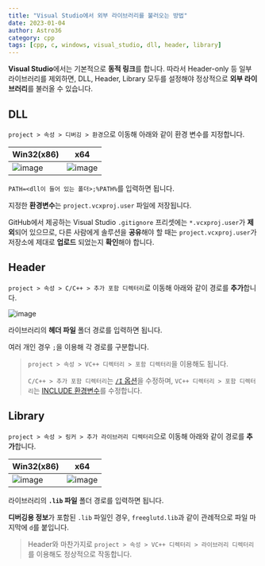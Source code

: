 ```yaml
---
title: "Visual Studio에서 외부 라이브러리를 불러오는 방법"
date: 2023-01-04
author: Astro36
category: cpp
tags: [cpp, c, windows, visual_studio, dll, header, library]
---
```


**Visual Studio**에서는 기본적으로 **동적 링크**를 합니다.
따라서 Header-only 등 일부 라이브러리를 제외하면, DLL, Header, Library 모두를 설정해야 정상적으로 **외부 라이브러리**를 불러올 수 있습니다.

## DLL

`project > 속성 > 디버깅 > 환경`으로 이동해 아래와 같이 환경 변수를 지정합니다.

| Win32(x86) | x64 |
| --- | --- |
| ![image](https://user-images.githubusercontent.com/10459262/210139392-91b2af64-e998-49d0-9275-a2ac7a36d299.png) | ![image](https://user-images.githubusercontent.com/10459262/210139398-a20a3501-8389-444d-9db6-5f43c10ca098.png) |

`PATH=<dll이 들어 있는 폴더>;%PATH%`를 입력하면 됩니다.

지정한 **환경변수**는 `project.vcxproj.user` 파일에 저장됩니다.

GitHub에서 제공하는 Visual Studio `.gitignore` 프리셋에는 `*.vcxproj.user`가 **제외**되어 있으므로, 다른 사람에게 솔루션을 **공유**해야 할 때는 `project.vcxproj.user`가 저장소에 제대로 **업로드** 되었는지 **확인**해야 합니다.

## Header

`project > 속성 > C/C++ > 추가 포함 디렉터리`로 이동해 아래와 같이 경로를 **추가**합니다.

![image](https://user-images.githubusercontent.com/10459262/210365410-9ccfa6a9-4469-4c8d-b725-07c6dcfb5d90.png)

라이브러리의 **헤더 파일** 폴더 경로를 입력하면 됩니다.

여러 개인 경우 `;`을 이용해 각 경로를 구분합니다.

> `project > 속성 > VC++ 디렉터리 > 포함 디렉터리`을 이용해도 됩니다.
>
> `C/C++ > 추가 포함 디렉터리`는 [`/I` 옵션](https://learn.microsoft.com/ko-kr/cpp/build/reference/i-additional-include-directories?view=msvc-170)을 수정하며, `VC++ 디렉터리 > 포함 디렉터리`는 [INCLUDE 환경변수](https://learn.microsoft.com/ko-kr/cpp/build/reference/vcpp-directories-property-page?view=msvc-170)를 수정합니다.

## Library

`project > 속성 > 링커 > 추가 라이브러리 디렉터리`으로 이동해 아래와 같이 경로를 **추가**합니다.

| Win32(x86) | x64 |
| --- | --- |
| ![image](https://user-images.githubusercontent.com/10459262/210366575-ab0096f1-482a-402e-a1d9-dcd62576b69b.png) | ![image](https://user-images.githubusercontent.com/10459262/210366625-f2f38f0f-8aba-4175-81ab-ea5242545555.png) |

라이브러리의 **`.lib` 파일** 폴더 경로를 입력하면 됩니다.

**디버깅용 정보**가 포함된 `.lib` 파일인 경우, `freeglutd.lib`과 같이 관례적으로 파일 마지막에 `d`를 붙입니다.

> Header와 마찬가지로 `project > 속성 > VC++ 디렉터리 > 라이브러리 디렉터리`를 이용해도 정상적으로 작동합니다.
